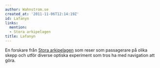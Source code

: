 ```yaml
---
author: Wahnstrom.se
created_at: '2011-11-06T12:14:19Z'
id: Lafanyn
links:
  mention:
  - Stora arkipelagen
title: Lafanyn
---
```


En forskare från [Stora arkipelagen] som reser som passagerare på olika skepp och utför diverse
optiska experiment som tros ha med navigation att göra.

  [Stora arkipelagen]: Stora_arkipelagen